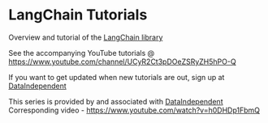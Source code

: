 # LangChain Tutorials

Overview and tutorial of the [LangChain library](https://langchain.readthedocs.io/en/latest/)

See the accompanying YouTube tutorials @ https://www.youtube.com/channel/UCyR2Ct3pDOeZSRyZH5hPO-Q

If you want to get updated when new tutorials are out, sign up at [DataIndependent](https://dataindependent.com/)

This series is provided by and associated with [DataIndependent](https://dataindependent.com/)
Corresponding video - https://www.youtube.com/watch?v=h0DHDp1FbmQ
